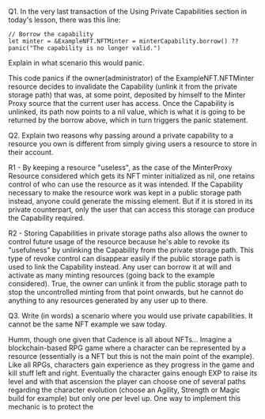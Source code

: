 Q1. In the very last transaction of the Using Private Capabilities section in today's lesson, there was this line:

```cadence
// Borrow the capability
let minter = &ExampleNFT.NFTMinter = minterCapability.borrow() ?? panic("The capability is no longer valid.")
```
Explain in what scenario this would panic.

This code panics if the owner(administrator) of the ExampleNFT.NFTMinter resource decides to invalidate the Capability (unlink it from the private storage path) that was, at some point, deposited by himself to the Minter Proxy source that the current user has access. Once the Capability is unlinked, its path now points to a nil value, which is what it is going to be returned by the borrow above, which in turn triggers the panic statement.

Q2. Explain two reasons why passing around a private capability to a resource you own is different from simply giving users a resource to store in their account.

R1 - By keeping a resource "useless", as the case of the MinterProxy Resource considered which gets its NFT minter initialized as nil, one retains control of who can use the resource as it was intended. If the Capability necessary to make the resource work was kept in a public storage path instead, anyone could generate the missing element. But if it is stored in its private counterpart, only the user that can access this storage can produce the Capability required.

R2 - Storing Capabilities in private storage paths also allows the owner to control future usage of the resource because he's able to revoke its "usefulness" by unlinking the Capability from the private storage path. This type of revoke control can disappear easily if the public storage path is used to link the Capability instead. Any user can borrow it at will and activate as many minting resources (going back to the example considered). True, the owner can unlink it from the public storage path to stop the uncontrolled minting from that point onwards, but he cannot do anything to any resources generated by any user up to there.

Q3. Write (in words) a scenario where you would use private capabilities. It cannot be the same NFT example we saw today.

Humm, though one given that Cadence is all about NFTs...
Imagine a blockchain-based RPG game where a character can be represented by a resource (essentially is a NFT but this is not the main point of the example). Like all RPGs, characters gain experience as they progress in the game and kill stuff left and right. Eventually the character gains enough EXP to raise its level and with that ascension the player can choose one of several paths regarding the character evolution (choose an Agility, Strength or Magic build for example) but only one per level up.
One way to implement this mechanic is to protect the 

